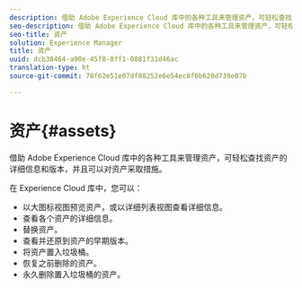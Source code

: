 ```yaml
---
description: 借助 Adobe Experience Cloud 库中的各种工具来管理资产，可轻松查找资产的详细信息和版本，并且可以对资产采取措施。
seo-description: 借助 Adobe Experience Cloud 库中的各种工具来管理资产，可轻松查找资产的详细信息和版本，并且可以对资产采取措施。
seo-title: 资产
solution: Experience Manager
title: 资产
uuid: dcb38464-a90e-45f8-8ff1-0881f31d46ac
translation-type: ht
source-git-commit: 78f62e51e07df88252e6e54ec8f0b620d739e07b

---
```



# 资产{#assets}

借助 Adobe Experience Cloud 库中的各种工具来管理资产，可轻松查找资产的详细信息和版本，并且可以对资产采取措施。

在 Experience Cloud 库中，您可以：

* 以大图标视图预览资产，或以详细列表视图查看详细信息。
* 查看各个资产的详细信息。
* 替换资产。
* 查看并还原到资产的早期版本。
* 将资产置入垃圾桶。
* 恢复之前删除的资产。
* 永久删除置入垃圾桶的资产。

